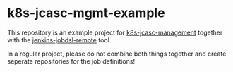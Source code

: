 # k8s-jcasc-mgmt-example

This repository is an example project for [k8s-jcasc-management](https://github.com/Ragin-LundF/k8s-jcasc-management) together with the [jenkins-jobdsl-remote](https://github.com/Ragin-LundF/jenkins-jobdsl-remote) tool.

In a regular project, please do not combine both things together and create seperate repositories for the job definitions!
